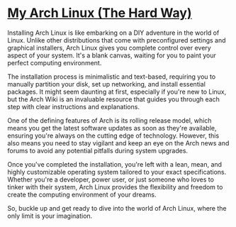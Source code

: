 # [My Arch Linux (The Hard Way)](/installation/MyArch.md)

Installing Arch Linux is like embarking on a DIY adventure in the world of Linux. Unlike other distributions that come with preconfigured settings and graphical installers, Arch Linux gives you complete control over every aspect of your system. It's a blank canvas, waiting for you to paint your perfect computing environment.

The installation process is minimalistic and text-based, requiring you to manually partition your disk, set up networking, and install essential packages. It might seem daunting at first, especially if you're new to Linux, but the Arch Wiki is an invaluable resource that guides you through each step with clear instructions and explanations.

One of the defining features of Arch is its rolling release model, which means you get the latest software updates as soon as they're available, ensuring you're always on the cutting edge of technology. However, this also means you need to stay vigilant and keep an eye on the Arch news and forums to avoid any potential pitfalls during system upgrades.

Once you've completed the installation, you're left with a lean, mean, and highly customizable operating system tailored to your exact specifications. Whether you're a developer, power user, or just someone who loves to tinker with their system, Arch Linux provides the flexibility and freedom to create the computing environment of your dreams.

So, buckle up and get ready to dive into the world of Arch Linux, where the only limit is your imagination.